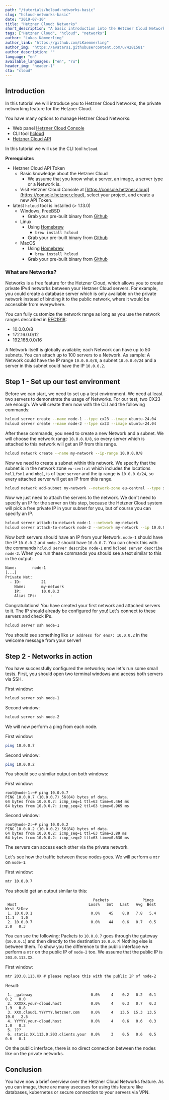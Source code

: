 ```yaml
---
path: "/tutorials/hcloud-networks-basic"
slug: "hcloud-networks-basic"
date: "2019-07-10"
title: "Hetzner Cloud: Networks"
short_description: "A basic introduction into the Hetzner Cloud Networks."
tags: ["Hetzner Cloud", "hcloud", "networks"]
author: "Lukas Kämmerling"
author_link: "https://github.com/LKaemmerling"
author_img: "https://avatars1.githubusercontent.com/u/4281581"
author_description: ""
language: "en"
available_languages: ["en", "ru"]
header_img: "header-1"
cta: "cloud"
---
```


## Introduction

In this tutorial we will introduce you to Hetzner Cloud Networks, the private networking feature for the Hetzner Cloud.

You have many options to manage Hetzner Cloud Networks:

* Web panel [Hetzner Cloud Console](https://console.hetzner.cloud/)
* CLI tool [hcloud](https://github.com/hetznercloud/cli)
* [Hetzner Cloud API](https://docs.hetzner.cloud/)

In this tutorial we will use the CLI tool `hcloud`.

**Prerequisites**

* Hetzner Cloud API Token
  * Basic knowledge about the Hetzner Cloud
    * We assume that you know what a server, an image, a server type or a Network is.
  * Visit Hetzner Cloud Console at [https://console.hetzner.cloud](https://console.hetzner.cloud), select your project, and create a new API Token.
* latest `hcloud` tool is installed (> 1.13.0)
  * Windows, FreeBSD
    * Grab your pre-built binary from [Github](https://github.com/hetznercloud/cli/releases/latest)
  * Linux
    * Using [Homebrew](https://brew.sh/)
      * `brew install hcloud`
    * Grab your pre-built binary from [Github](https://github.com/hetznercloud/cli/releases/latest)
  * MacOS
    * Using [Homebrew](https://brew.sh/)
      * `brew install hcloud`
    * Grab your pre-built binary from [Github](https://github.com/hetznercloud/cli/releases/latest)

### What are Networks?

Networks is a free feature for the Hetzner Cloud, which allows you to create private IPv4 networks between your Hetzner Cloud servers. For example, you could create a database server which is only available on the private network instead of binding it to the public network, where it would be accessible from everywhere.

You can fully customize the network range as long as you use the network ranges described in [RFC1918](https://tools.ietf.org/html/rfc1918):

* 10.0.0.0/8
* 172.16.0.0/12
* 192.168.0.0/16

A Network itself is globally available; each Network can have up to 50 subnets. You can attach up to 100 servers to a Network. As sample: A Network could have the IP range `10.0.0.0/8`, a subnet `10.0.0.0/24` and a server in this subnet could have the IP `10.0.0.2`.

## Step 1 - Set up our test environment

Before we can start, we need to set up a test environment. We need at least two servers to demonstrate the usage of Networks. For our test, two CX23 are enough. We will create them now with the CLI and the following commands:

```bash
hcloud server create --name node-1 --type cx23 --image ubuntu-24.04
hcloud server create --name node-2 --type cx23 --image ubuntu-24.04
```

After these commands, you need to create a new Network and a subnet. We will choose the network range `10.0.0.0/8`, so every server which is attached to this network will get an IP from this range.

```bash
hcloud network create --name my-network --ip-range 10.0.0.0/8
```

Now we need to create a subnet within this network. We specify that the subnet is in the network zone `eu-central` which includes the locations `hel1`,`fsn1` and `nbg1`, is of type `server` and the ip range is `10.0.0.0/24`, so every attached server will get an IP from this range.

```bash
hcloud network add-subnet my-network --network-zone eu-central --type server --ip-range 10.0.0.0/24
```

Now we just need to attach the servers to the network. We don't need to specify an IP for the server on this step, because the Hetzner Cloud system will pick a free private IP in your subnet for you, but of course you can specify an IP.

```bash
hcloud server attach-to-network node-1 --network my-network
hcloud server attach-to-network node-2 --network my-network --ip 10.0.0.7
```

Now both servers should have an IP from your Network. `node-1` should have the IP `10.0.0.2` and `node-2` should have `10.0.0.7`. You can check this with the commands `hcloud server describe node-1` and `hcloud server describe node-2`. When you run these commands you should see a text similar to this in the output:

```bash
Name:		node-1
[...]
Private Net:
  - ID:			21
    Name:		my-network
    IP:			10.0.0.2
    Alias IPs:		-
```

Congratulations! You have created your first network and attached servers to it. The IP should already be configured for you! Let's connect to these servers and check IPs.

```bash
hcloud server ssh node-1
```

You should see something like `IP address for ens7: 10.0.0.2` in the welcome message from your server!

## Step 2 - Networks in action

You have successfully configured the networks; now let's run some small tests. First, you should open two terminal windows and access both servers via SSH.

First window:

```bash
hcloud server ssh node-1
```

Second window:

```bash
hcloud server ssh node-2
```

We will now perform a ping from each node.

First window:

```bash
ping 10.0.0.7
```

Second window:

```bash
ping 10.0.0.2
```

You should see a similar output on both windows:

First window:

```console
root@node-1:~# ping 10.0.0.7
PING 10.0.0.7 (10.0.0.7) 56(84) bytes of data.
64 bytes from 10.0.0.7: icmp_seq=1 ttl=63 time=0.464 ms
64 bytes from 10.0.0.7: icmp_seq=2 ttl=63 time=0.969 ms
```

Second window:

```console
root@node-2:~# ping 10.0.0.2
PING 10.0.0.2 (10.0.0.2) 56(84) bytes of data.
64 bytes from 10.0.0.2: icmp_seq=1 ttl=63 time=2.89 ms
64 bytes from 10.0.0.2: icmp_seq=2 ttl=63 time=0.630 ms
```

The servers can access each other via the private network.

Let's see how the traffic between these nodes goes.
We will perform a `mtr` on `node-1`.

First window:

```bash
mtr 10.0.0.7
```

You should get an output similar to this:

```console
                                       Packets               Pings
 Host                                Loss%   Snt   Last   Avg  Best  Wrst StDev
 1. 10.0.0.1                          0.0%    45    8.8   7.8   5.4  11.1   1.0
 2. 10.0.0.7                          0.0%    44    0.6   0.7   0.5   2.0   0.3
```

You can see the following: Packets to `10.0.0.7` goes through the gateway (`10.0.0.1`) and then directly to the destination `10.0.0.7`! Nothing else is between them. To show you the difference to the public interface we perform a `mtr` on the public IP of `node-2` too. We assume that the public IP is `203.0.113.XX`.

First window:

```console
mtr 203.0.113.XX # please replace this with the public IP of node-2
```

Result:

```console
 1. _gateway                          0.0%     4    0.2   0.2   0.1   0.2   0.0
 2. XXXXX.your-cloud.host             0.0%     4    0.3   0.7   0.3   1.9   0.8
 3. XXX.cloud1.YYYYYY.hetzner.com     0.0%     4   13.5  15.3  13.5  19.0   2.5
 4. YYYYY.your-cloud.host             0.0%     4    0.6   0.6   0.3   1.0   0.3
 5. ???
 6. static.XX.113.0.203.clients.your  0.0%     3    0.5   0.6   0.5   0.6   0.1
```

On the public interface, there is no direct connection between the nodes like on the private networks.

## Conclusion

You have now a brief overview over the Hetzner Cloud Networks feature. As you can image, there are many usecases for using this feature like databases, kubernetes or secure connection to your servers via VPN.
